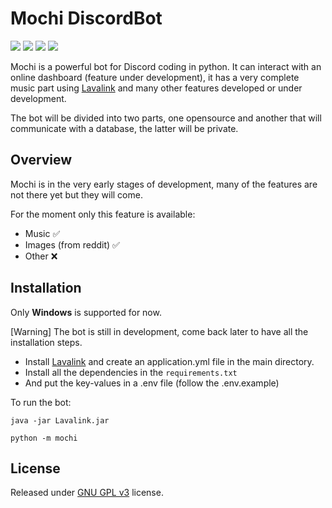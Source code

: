# Mochi DiscordBot

![](https://img.shields.io/badge/python-3.9-blue.svg) ![](https://img.shields.io/badge/discord-py-blue.svg) ![](https://img.shields.io/github/license/holy-tanuki/Mochi-DiscordBot) ![](https://img.shields.io/github/stars/holy-tanuki/Mochi-DiscordBot)

Mochi is a powerful bot for Discord coding in python. It can interact with an online dashboard (feature under development), it has a very complete music part using [Lavalink](https://github.com/Frederikam/Lavalink) and many other features developed or under development.

The bot will be divided into two parts, one opensource and another that will communicate with a database, the latter will be private.

## Overview

Mochi is in the very early stages of development, many of the features are not there yet but they will come.

For the moment only this feature is available:

- Music ✅
- Images (from reddit) ✅
- Other ❌

## Installation

Only **Windows** is supported for now.

[Warning] The bot is still in development, come back later to have all the installation steps.

 - Install [Lavalink](https://github.com/Frederikam/Lavalink) and create an application.yml file in the main directory.
 - Install all the dependencies in the `requirements.txt`
 - And put the key-values in a .env file (follow the .env.example)

To run the bot:

```
java -jar Lavalink.jar
```

```
python -m mochi
```

## License

Released under [GNU GPL v3](https://www.gnu.org/licenses/gpl-3.0.en.html) license.
